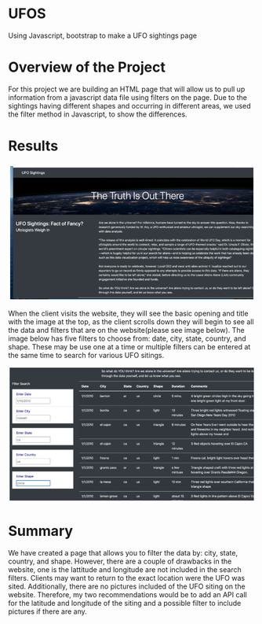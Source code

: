 # UFOS
Using Javascript, bootstrap to make a UFO sightings page

# Overview of the Project

For this project we are building an HTML page that will allow us to pull up information from a javascript data file using filters on the page. Due to the sightings having different shapes and occurring in different areas, we used the filter method in Javascript, to show the differences.

# Results

![Image1](https://github.com/Anuradha0/UFO/blob/main/Images/Image1.PNG)

When the client visits the website, they will see the basic opening and title with the image at the top, as the client scrolls down they will begin to see all the data and filters that are on the website(please see image below). The image below has five filters to choose from: date, city, state, country, and shape. These may be use one at a time or multiple filters can be entered at the same time to search for various UFO sitings.

![Image2](https://github.com/Anuradha0/UFO/blob/main/Images/Image2.PNG)


# Summary

We have created a page that allows you to filter the data by: city, state, country, and shape. However, there are a couple of drawbacks in the website, one is the lattitude and longitude are not included in the search filters. Clients may want to return to the exact location were the UFO was sited. Additionally, there are no pictures included of the UFO siting on the website. Therefore, my two recommendations would be to add an API call for the latitude and longitude of the siting and a possible filter to include pictures if there are any.

